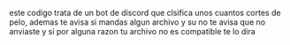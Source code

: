 este codigo trata de un bot de discord que clsifica unos cuantos cortes de pelo, ademas te avisa si mandas algun archivo y su no te avisa que no anviaste y si por alguna razon tu archivo no
es compatible te lo dira
